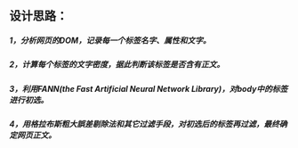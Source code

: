 ## 设计思路： ##

##### 1，分析网页的DOM，记录每一个标签名字、属性和文字。 #####

##### 2，计算每个标签的文字密度，据此判断该标签是否含有正文。 #####

##### 3，利用FANN(the Fast Artificial Neural Network Library)，对body中的标签进行初选。 #####

##### 4，用格拉布斯粗大誤差剔除法和其它过滤手段，对初选后的标签再过滤，最终确定网页正文。 #####
